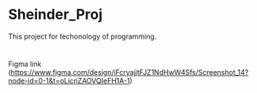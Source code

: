 # Sheinder_Proj
This project for techonology of programming.
#
Figma link (https://www.figma.com/design/jFcryajjtFJZ1NdHwW4Sfs/Screenshot_14?node-id=0-1&t=oLicnZAOVQIeFH1A-1)
